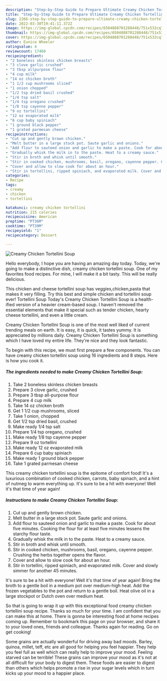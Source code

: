 ```yaml
---
description: "Step-by-Step Guide to Prepare Ultimate Creamy Chicken Tortellini Soup"
title: "Step-by-Step Guide to Prepare Ultimate Creamy Chicken Tortellini Soup"
slug: 2266-step-by-step-guide-to-prepare-ultimate-creamy-chicken-tortellini-soup
date: 2022-03-30T19:41:11.372Z
image: https://img-global.cpcdn.com/recipes/6504888701288448/751x532cq70/creamy-chicken-tortellini-soup-recipe-main-photo.jpg
thumbnail: https://img-global.cpcdn.com/recipes/6504888701288448/751x532cq70/creamy-chicken-tortellini-soup-recipe-main-photo.jpg
cover: https://img-global.cpcdn.com/recipes/6504888701288448/751x532cq70/creamy-chicken-tortellini-soup-recipe-main-photo.jpg
author: Eunice Wheeler
ratingvalue: 4
reviewcount: 17460
recipeingredient:
- "2 boneless skinless chicken breasts"
- "3 clove garlic crushed"
- "3 tbsp allpurpose flour"
- "4 cup milk"
- "14 oz chicken broth"
- "1 1/2 cup mushrooms sliced"
- "1 onion chopped"
- "1/2 tsp dried basil crushed"
- "1/4 tsp salt"
- "1/4 tsp oregano crushed"
- "1/8 tsp cayenne pepper"
- "9 oz tortellini"
- "12 oz evaporated milk"
- "6 cup baby spiniach"
- "1 ground black pepper"
- "1 grated parmesan cheese"
recipeinstructions:
- "Cut up and gently brown chicken."
- "Melt butter in a large stock pot. Saute garlic and onions."
- "Add flour to sauteed onion and garlic to make a paste. Cook for about five minutes. Cooking the flour for at least five minutes lessens the starchy flour taste."
- "Gradually whisk the milk in to the paste. Heat to a creamy sauce."
- "Stir in broth and whisk until smooth."
- "Stir in cooked chicken, mushrooms, basil, oregano, cayenne pepper. Crushing the herbs together opens the flavor."
- "Cover and allow to slow cook for about an hour."
- "Stir in tortellini, ripped spiniach, and evaporated milk. Cover and slowly simmer for another 45 minutes."
categories:
- Recipe
tags:
- creamy
- chicken
- tortellini

katakunci: creamy chicken tortellini 
nutrition: 215 calories
recipecuisine: American
preptime: "PT36M"
cooktime: "PT39M"
recipeyield: "1"
recipecategory: Dessert

---
```



![Creamy Chicken Tortellini Soup](https://img-global.cpcdn.com/recipes/6504888701288448/751x532cq70/creamy-chicken-tortellini-soup-recipe-main-photo.jpg)

Hello everybody, I hope you are having an amazing day today. Today, we're going to make a distinctive dish, creamy chicken tortellini soup. One of my favorites food recipes. For mine, I will make it a bit tasty. This will be really delicious.

This chicken and cheese tortellini soup has veggies,chicken,pasta that makes it very filling. Try this best and simple chicken and tortellini soup ever! Tortellini Soup Today&#39;s Creamy Chicken Tortellini Soup is a health-ified version of a heavier cream-based soup. I haven&#39;t removed the essential elements that make it special such as tender chicken, hearty cheese tortellini, and even a little cream.

Creamy Chicken Tortellini Soup is one of the most well liked of current trending meals on earth. It is easy, it is quick, it tastes yummy. It is appreciated by millions daily. Creamy Chicken Tortellini Soup is something which I have loved my entire life. They're nice and they look fantastic.


To begin with this recipe, we must first prepare a few components. You can have creamy chicken tortellini soup using 16 ingredients and 8 steps. Here is how you cook it.

<!--inarticleads1-->

##### The ingredients needed to make Creamy Chicken Tortellini Soup:

1. Take 2 boneless skinless chicken breasts
1. Prepare 3 clove garlic, crushed
1. Prepare 3 tbsp all-purpose flour
1. Prepare 4 cup milk
1. Take 14 oz chicken broth
1. Get 1 1/2 cup mushrooms, sliced
1. Take 1 onion, chopped
1. Get 1/2 tsp dried basil, crushed
1. Make ready 1/4 tsp salt
1. Prepare 1/4 tsp oregano, crushed
1. Make ready 1/8 tsp cayenne pepper
1. Prepare 9 oz tortellini
1. Make ready 12 oz evaporated milk
1. Prepare 6 cup baby spiniach
1. Make ready 1 ground black pepper
1. Take 1 grated parmesan cheese


This creamy chicken tortellini soup is the epitome of comfort food! It&#39;s a luxurious combination of cooked chicken, carrots, baby spinach, and a hint of nutmeg to warm everything up. It&#39;s sure to be a hit with everyone! Well it&#39;s that time of year again! 

<!--inarticleads2-->

##### Instructions to make Creamy Chicken Tortellini Soup:

1. Cut up and gently brown chicken.
1. Melt butter in a large stock pot. Saute garlic and onions.
1. Add flour to sauteed onion and garlic to make a paste. Cook for about five minutes. Cooking the flour for at least five minutes lessens the starchy flour taste.
1. Gradually whisk the milk in to the paste. Heat to a creamy sauce.
1. Stir in broth and whisk until smooth.
1. Stir in cooked chicken, mushrooms, basil, oregano, cayenne pepper. Crushing the herbs together opens the flavor.
1. Cover and allow to slow cook for about an hour.
1. Stir in tortellini, ripped spiniach, and evaporated milk. Cover and slowly simmer for another 45 minutes.


It&#39;s sure to be a hit with everyone! Well it&#39;s that time of year again! Bring the broth to a gentle boil in a medium pot over medium-high heat. Add the frozen vegetables to the pot and return to a gentle boil. Heat olive oil in a large stockpot or Dutch oven over medium heat. 

So that is going to wrap it up with this exceptional food creamy chicken tortellini soup recipe. Thanks so much for your time. I am confident that you can make this at home. There is gonna be interesting food at home recipes coming up. Remember to bookmark this page on your browser, and share it to your loved ones, friends and colleague. Thanks again for reading. Go on get cooking!

Some grains are actually wonderful for driving away bad moods. Barley, quinoa, millet, teff, etc are all good for helping you feel happier. They help you feel full as well which can really help to improve your mood. Feeling starved can be terrible! These grains can improve your mood as it's not at all difficult for your body to digest them. These foods are easier to digest than others which helps promote a rise in your sugar levels which in turn kicks up your mood to a happier place.
